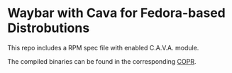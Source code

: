 # Waybar with Cava for Fedora-based Distrobutions

This repo includes a RPM spec file with enabled C.A.V.A. module. 
 
The compiled binaries can be found in the corresponding [COPR](https://copr.fedorainfracloud.org/coprs/tiritor/waybar/).